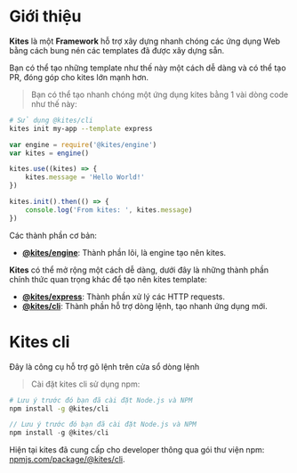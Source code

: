 # Giới thiệu

**Kites** là một **Framework** hỗ trợ xây dựng nhanh chóng các ứng dụng Web bằng cách bung nén các templates đã được xây dựng sẵn.

<aside class="notice">
Bạn có thể tạo những template như thế này một cách dễ dàng và có thể tạo PR, đóng góp cho kites lớn mạnh hơn.
</aside>


> Bạn có thể tạo nhanh chóng một ứng dụng kites bằng 1 vài dòng code như thế này:

```bash
# Sử dụng @kites/cli
kites init my-app --template express
```

```javascript
var engine = require('@kites/engine')
var kites = engine()

kites.use((kites) => {
    kites.message = 'Hello World!'
})

kites.init().then(() => {
    console.log('From kites: ', kites.message)
})
```

Các thành phần cơ bản:

* **[@kites/engine](https://npmjs.com/package/@kites/engine)**: Thành phần lõi, là engine tạo nên kites.

**Kites** có thể mở rộng một cách dễ dàng, dưới đây là những thành phần chính thức quan trọng khác để tạo nên kites template:

* **[@kites/express](https://npmjs.com/package/@kites/express)**: Thành phần xử lý các HTTP requests.
* **[@kites/cli](https://npmjs.com/package/@kites/cli)**: Thành phần hỗ trợ dòng lệnh, tạo nhanh ứng dụng mới.

# Kites cli

Đây là công cụ hỗ trợ gõ lệnh trên cửa sổ dòng lệnh

> Cài đặt kites cli sử dụng npm:

```bash
# Lưu ý trước đó bạn đã cài đặt Node.js và NPM
npm install -g @kites/cli
```

```javascript
// Lưu ý trước đó bạn đã cài đặt Node.js và NPM
npm install -g @kites/cli
```

Hiện tại kites đã cung cấp cho developer thông qua gói thư viện npm:  [npmjs.com/package/@kites/cli](https://npmjs.com/package/@kites/cli).

